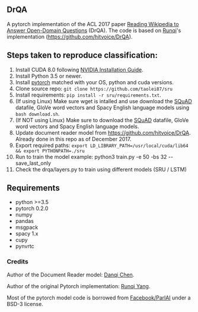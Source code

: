 DrQA
---

A pytorch implementation of the ACL 2017 paper [Reading Wikipedia to Answer Open-Domain Questions](http://www-cs.stanford.edu/people/danqi/papers/acl2017.pdf) (DrQA). The code is based on [Runqi](https://hitvoice.github.io/about/)'s implementation (https://github.com/hitvoice/DrQA).

## Steps taken to reproduce classification:

1. Install CUDA 8.0 following [NVIDIA Installation Guide](http://docs.nvidia.com/cuda/cuda-installation-guide-linux/index.html).
2. Install Python 3.5 or newer.
3. Install [pytorch](http://pytorch.org/) matched with your OS, python and cuda versions.
3. Clone source repo: `git clone https://github.com/taolei87/sru`
5. Install requirements: `pip install -r sru/requirements.txt`.
4. (If using Linux) Make sure wget is intalled and use download the [SQuAD](https://rajpurkar.github.io/SQuAD-explorer/) datafile, GloVe word vectors and Spacy English language models using `bash download.sh`.
5. (If NOT using Linux) Make sure to download the [SQuAD](https://rajpurkar.github.io/SQuAD-explorer/) datafile, GloVe word vectors and Spacy English language models.
8. Update document reader model from https://github.com/hitvoice/DrQA. Already done in this repo as of December 2017.
9. Export required paths: `export LD_LIBRARY_PATH=/usr/local/cuda/lib64 && export PYTHONPATH=./sru`
10. Run to train the model example: python3 train.py -e 50 -bs 32 --save_last_only
11. Check the drqa/layers.py to train using different models (SRU / LSTM)

## Requirements
- python >=3.5 
- pytorch 0.2.0
- numpy
- pandas
- msgpack
- spacy 1.x
- cupy
- pynvrtc

### Credits
Author of the Document Reader model: [Danqi Chen](https://github.com/danqi).

Author of the original Pytorch implementation: [Runqi Yang](https://hitvoice.github.io/about/). 

Most of the pytorch model code is borrowed from [Facebook/ParlAI](https://github.com/facebookresearch/ParlAI/) under a BSD-3 license.
